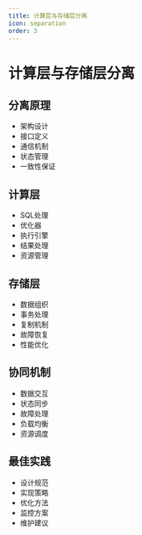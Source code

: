 ```yaml
---
title: 计算层与存储层分离
icon: separation
order: 3
---
```


# 计算层与存储层分离

## 分离原理
- 架构设计
- 接口定义
- 通信机制
- 状态管理
- 一致性保证

## 计算层
- SQL处理
- 优化器
- 执行引擎
- 结果处理
- 资源管理

## 存储层
- 数据组织
- 事务处理
- 复制机制
- 故障恢复
- 性能优化

## 协同机制
- 数据交互
- 状态同步
- 故障处理
- 负载均衡
- 资源调度

## 最佳实践
- 设计规范
- 实现策略
- 优化方法
- 监控方案
- 维护建议
